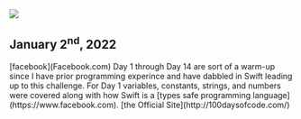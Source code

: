 <img src="https://altbulletin.com/wp-content/uploads/2020/01/Programming-Quotes.png" />
     
<h2>January 2<sup>nd</sup>, 2022</h2>
[facebook](Facebook.com)
Day 1 through Day 14 are sort of a warm-up since I have prior programming experince and have dabbled in Swift leading up to this challenge.
For Day 1 variables, constants, strings, and numbers were covered along with how Swift is a [types safe programming language](https://www.facebook.com).
[the Official Site](http://100daysofcode.com/) 

